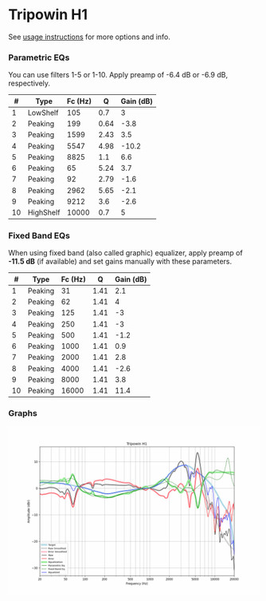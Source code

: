 # Tripowin H1
See [usage instructions](https://github.com/jaakkopasanen/AutoEq#usage) for more options and info.

### Parametric EQs
You can use filters 1-5 or 1-10. Apply preamp of -6.4 dB or -6.9 dB, respectively.

|   # | Type      |   Fc (Hz) |    Q |   Gain (dB) |
|-----|-----------|-----------|------|-------------|
|   1 | LowShelf  |       105 | 0.7  |         3   |
|   2 | Peaking   |       199 | 0.64 |        -3.8 |
|   3 | Peaking   |      1599 | 2.43 |         3.5 |
|   4 | Peaking   |      5547 | 4.98 |       -10.2 |
|   5 | Peaking   |      8825 | 1.1  |         6.6 |
|   6 | Peaking   |        65 | 5.24 |         3.7 |
|   7 | Peaking   |        92 | 2.79 |        -1.6 |
|   8 | Peaking   |      2962 | 5.65 |        -2.1 |
|   9 | Peaking   |      9212 | 3.6  |        -2.6 |
|  10 | HighShelf |     10000 | 0.7  |         5   |

### Fixed Band EQs
When using fixed band (also called graphic) equalizer, apply preamp of **-11.5 dB** (if available) and set gains manually with these parameters.

|   # | Type    |   Fc (Hz) |    Q |   Gain (dB) |
|-----|---------|-----------|------|-------------|
|   1 | Peaking |        31 | 1.41 |         2.1 |
|   2 | Peaking |        62 | 1.41 |         4   |
|   3 | Peaking |       125 | 1.41 |        -3   |
|   4 | Peaking |       250 | 1.41 |        -3   |
|   5 | Peaking |       500 | 1.41 |        -1.2 |
|   6 | Peaking |      1000 | 1.41 |         0.9 |
|   7 | Peaking |      2000 | 1.41 |         2.8 |
|   8 | Peaking |      4000 | 1.41 |        -2.6 |
|   9 | Peaking |      8000 | 1.41 |         3.8 |
|  10 | Peaking |     16000 | 1.41 |        11.4 |

### Graphs
![](./Tripowin%20H1.png)
